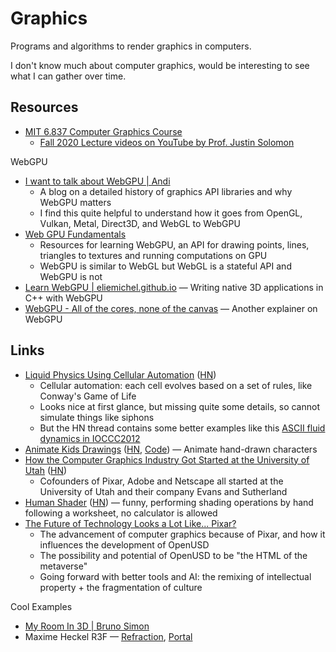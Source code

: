 # Graphics

Programs and algorithms to render graphics in computers.

I don't know much about computer graphics, would be interesting to see what I
can gather over time.

## Resources

- [MIT 6.837 Computer Graphics Course](https://ocw.mit.edu/courses/6-837-computer-graphics-fall-2012/pages/syllabus/)
  - [Fall 2020 Lecture videos on YouTube by Prof. Justin Solomon](https://youtube.com/playlist?list=PLQ3UicqQtfNuBjzJ-KEWmG1yjiRMXYKhh)

WebGPU

- [I want to talk about WebGPU | Andi](https://cohost.org/mcc/post/1406157-i-want-to-talk-about-webgpu)
  - A blog on a detailed history of graphics API libraries and why WebGPU
    matters
  - I find this quite helpful to understand how it goes from OpenGL, Vulkan,
    Metal, Direct3D, and WebGL to WebGPU
- [Web GPU Fundamentals](https://webgpufundamentals.org/)
  - Resources for learning WebGPU, an API for drawing points, lines, triangles
    to textures and running computations on GPU
  - WebGPU is similar to WebGL but WebGL is a stateful API and WebGPU is not
- [Learn WebGPU | eliemichel.github.io](https://eliemichel.github.io/LearnWebGPU/)
  — Writing native 3D applications in C++ with WebGPU
- [WebGPU - All of the cores, none of the canvas](https://surma.dev/things/webgpu/)
  — Another explainer on WebGPU

## Links

- [Liquid Physics Using Cellular Automation](https://www.jgallant.com/2d-liquid-simulator-with-cellular-automaton-in-unity/)
  ([HN](https://news.ycombinator.com/item?id=34946877))
  - Cellular automation: each cell evolves based on a set of rules, like
    Conway's Game of Life
  - Looks nice at first glance, but missing quite some details, so cannot
    simulate things like siphons
  - But the HN thread contains some better examples like this
    [ASCII fluid dynamics in IOCCC2012](https://youtu.be/QMYfkOtYYlg)
- [Animate Kids Drawings](https://fairanimateddrawings.com/site/home)
  ([HN](https://news.ycombinator.com/item?id=35561203),
  [Code](https://github.com/facebookresearch/AnimatedDrawings#readme)) — Animate
  hand-drawn characters
- [How the Computer Graphics Industry Got Started at the University of Utah](https://spectrum.ieee.org/history-of-computer-graphics-industry)
  ([HN](https://news.ycombinator.com/item?id=36264744))
  - Cofounders of Pixar, Adobe and Netscape all started at the University of
    Utah and their company Evans and Sutherland
- [Human Shader](https://humanshader.com/)
  ([HN](https://news.ycombinator.com/item?id=36779855)) — funny, performing
  shading operations by hand following a worksheet, no calculator is allowed
- [The Future of Technology Looks a Lot Like... Pixar?](https://digitalnative.substack.com/p/the-future-of-technology-looks-a)
  - The advancement of computer graphics because of Pixar, and how it influences
    the development of OpenUSD
  - The possibility and potential of OpenUSD to be "the HTML of the metaverse"
  - Going forward with better tools and AI: the remixing of intellectual
    property + the fragmentation of culture

Cool Examples

- [My Room In 3D | Bruno Simon](https://github.com/brunosimon/my-room-in-3d/tree/main)
- Maxime Heckel R3F — [Refraction](https://r3f.maximeheckel.com/refraction),
  [Portal](https://r3f.maximeheckel.com/portal)
